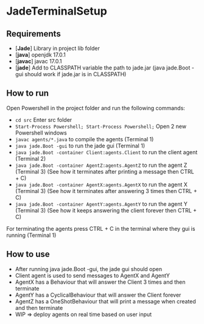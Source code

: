 # JadeTerminalSetup

## Requirements

- [**Jade**]  Library in project lib folder
- [**java**]  openjdk 17.0.1
- [**javac**] javac 17.0.1
- [**jade**]  Add to CLASSPATH variable the path to jade.jar (java jade.Boot -gui should work if jade.jar is in CLASSPATH)

## How to run
 
Open Powershell in the project folder and run the following commands:
- `cd src` Enter src folder
- `Start-Process Powershell; Start-Process Powershell;` Open 2 new Powershell windows
- `javac agents/*.java` to compile the agents (Terminal 1)
- `java jade.Boot -gui` to run the jade gui (Terminal 1)
- `java jade.Boot -container Client:agents.Client` to run the client agent (Terminal 2)
- `java jade.Boot -container AgentZ:agents.AgentZ` to run the agent Z (Terminal 3) (See how it terminates after printing a message then CTRL + C)
- `java jade.Boot -container AgentX:agents.AgentX` to run the agent X (Terminal 3) (See how it terminates after answering 3 times then CTRL + C)
- `java jade.Boot -container AgentY:agents.AgentY` to run the agent Y (Terminal 3) (See how it keeps answering the client forever then CTRL + C)

For terminating the agents press CTRL + C in the terminal where they gui is running (Terminal 1)

## How to use

- After running java jade.Boot -gui, the jade gui should open
- Client agent is used to send messages to AgentX and AgentY
- AgentX has a Behaviour that will answer the Client 3 times and then terminate
- AgentY has a CyclicalBehaviour that will answer the Client forever
- AgentZ has a OneShotBehaviour that will print a message when created and then terminate
- WIP => deploy agents on real time based on user input

